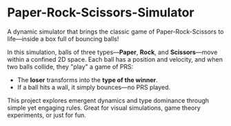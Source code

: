 # Paper-Rock-Scissors-Simulator

A dynamic simulator that brings the classic game of Paper-Rock-Scissors to life—inside a box full of bouncing balls!

In this simulation, balls of three types—**Paper**, **Rock**, and **Scissors**—move within a confined 2D space. Each ball has a position and velocity, and when two balls collide, they "play" a game of PRS:
- The **loser** transforms into the **type of the winner**.
- If a ball hits a wall, it simply bounces—no PRS played.

This project explores emergent dynamics and type dominance through simple yet engaging rules. Great for visual simulations, game theory experiments, or just for fun.
